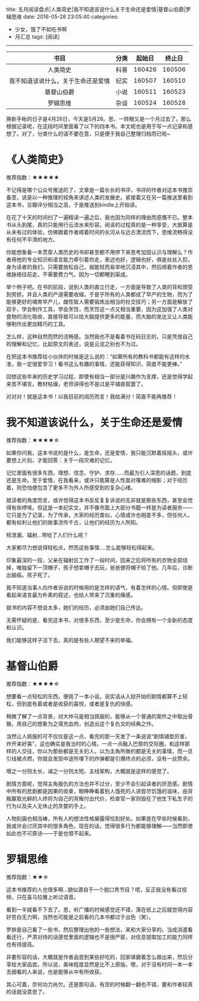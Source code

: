 title: 五月阅读盘点|人类简史|我不知道该说什么关于生命还是爱情|基督山伯爵|罗辑思维
date: 2016-05-28 23:05:40
categories: 
- 少女，饿了不如吃书啊
- 月汇总
tags: [阅读]
---

| 书目        | 分类   |  起始日  |终止日|
|:-----:| :-----: | :----:|:----: |
|人类简史| 科普 |160426|160506|
|我不知道该说什么，关于生命还是爱情|纪实|160507|160510|
|基督山伯爵|小说|160511|160523|
|罗辑思维|杂谈|160524|160528|

<!-- more -->

换新手帐的日子是4月26日，今天是5月28。恩，一转眼又是一个月过去了。那么根据记录呢，在这段时间里面看了以下的四本书。本文呢也是用于写一点记录和感想了。对了，分类什么的请不要在意，只是便于我自己整理归档而已啦~

# 《人类简史》

推荐指数：★★★★★

不记得是哪个公众号推送的了，文章是一篇长长的书评，书评的作者对这本书推崇备至，说是以一种推理的视角来讲述人类的发展史。紧接着又在另一篇推送里看到这本书，豆瓣评分相当之高，于是推送到kindle上开始读。

在花了十天的时间扫了一遍精读一遍之后，我也因为同样的理由而感慨不已。整本书从头到尾，真的只能用行云流水来形容。阅读的过程真的是一种享受，大抵算是从未有过的体验，仿佛跟着作者顺着时间的长河从与远古漂流而下，思维流畅得没有任何不平滑的地方。

你能想象看一本贯穿人类历史的书却甚至都不用停下来思考加固认识与理解么？作者用他的专业知识和语言能力牵引着你走，表述也好，逻辑也好，俱是丝丝入扣，身为读者的我们，只需要放松自己，就能轻而易举地沉浸其中，然后顺着作者的思维脉络往前走，不需要费力气，因为一切都睡到渠成。

举个例子吧。在书的前段，说到人类的直立行走，一方面是导致了人类的背和颈受到劳损，并且人类的产道需要收缩，于是乎所有的人类都成了早产的生物，而为了能够更好的哺育早产儿，雌性智人需要锻炼出相当的社交技巧；另一方面是解放了双手，学会制作工具，学会烹饪，而烹饪这一点又相当重要，因为这加强了人类对食物的消化吸收，直接导致可以给大脑提供更多的能量，而大脑的发达又让人类能够制作出更加精巧的工具。

怎么样，这种自然而然的流畅感。当然我也不是看着书在码日志的，只是凭借自己的理解和记忆，比起原文的表述，说是云泥之别也不为过。

在把这本书推荐给小伙伴的时候是这么说的：“如果所有的教科书都能有这样的水准，我一定很爱学习！看书这么有趣的事情，还能获得知识，简直不能更棒。”

回想这些年来的历史学习过程，即使有相当一部分是兴趣作为支撑，还是觉得学起来苦不堪言。教材枯燥，老师讲得也不是过是平铺直叙罢了。

对对对！就是这本书！以我目前的阅历而言！我给满分！简直不能再推荐！


# 我不知道该说什么，关于生命还是爱情

推荐指数：★★★★☆

如果你问我，这本书说的是什么，是生命，还是爱情，我只能沉默着摇摇头，或许要想上片刻，才能回答：关于一段灾难的记忆。

记忆里面有很多东西，理想、信念、守护、求存......而最为引人深思的话题，到底还是生命。至于爱情，在我看来，或许只能算是人性面对罹难的缩影；对于经历着，则恐怕便包含了更多不为外人所感受到的复杂心绪。

就读者的角度而言，或许觉得这本书反反复复诉说的无非就是那些东西，甚至会觉得有些啰嗦。但这是一本纪实文，并不像市面上大部分书籍一样是为读者服务——它只是为了记录，为了传承，大家的经历类似，心情或许也相差不多，但任何人，都有权利让他们的故事流传千古，让他们的经历为人所知。

核泄漏、辐射...带给了人们什么呢？

大家都尽力想说得轻松点，然而这些事情....怎么能够轻松得起来。

印象最深的一段，父亲在辐射区工作了一段时间，回来之后将所有的衣物全部烧掉，唯独留下一顶帽子，孩子想拿帽子去玩，爸爸便将帽子给了他。几年后，诊断出脑癌。孩子死了。

我不知道当事人向作者诉说的时候用的是怎样的语气，有着怎样的心情。但即使是看起来语言最为朴素的叙述，也给人带来了沉重的痛感。

就书的内容不想说太多，她们的经历，必须由她们自己传达。

无需怀疑的是，看完这本书，对很多东西，至少是生命，你会拥有一个全新的态度和认识。

我们能够这样子活下去，真的是有些人期望不来的幸福。

# 基督山伯爵

推荐指数：★★★★☆

想要看一点轻松的东西，便挑了一本小说。说实话从入狱开始的剧情都算不上轻松，但到底有着或者是收获的喜悦，或者是复仇的快感。

稍微了解了一点背景，对大仲马是相当佩服的，能够从一个普通的案件之中取出骨骼，用自己的想象为之填充血肉，创造出这个复仇文的经典之作。

当然让人佩服的可不仅仅是这一点，看完的那一天发了一条说说“剧情铺垫厉害，炸开来好美”，这也确实是我当时的心情。一点一点融入巴黎的交际圈，和这样那样的人交往，你以为那些都是无关的人，以为主角所做的都是无关的事情，而一旦引线被点燃，你就会发现中途所埋下的炸弹都是引爆终点的必须，没有一丝赘余。

增之一分则太长，减之一分则太短。主线架构，大概就是这样的感觉了。

剧情方面呢，觉得主角报仇的方法也并不过分，至少不会引起读者的厌恶感。剧情中所有的悲剧都是因果的收束，眼睁睁看着别人饿死的人讲尝尽饥饿的滋味，由背叛赢取光鲜的人终将为自己的背叛付出代价，检查官一家则毁在了他生下私生子的行为以及夫人无休止的贪婪的手上。

人物刻画也相当棒，所有人的想法性格展露得恰到好处。如果是在早些时候看到，我或许会讨厌其中的很多角色，现在的话，觉得很多行为都能够理解——当然即使如此也不可原谅——于是也恨不起来。

# 罗辑思维

推荐指数：★★☆

这本书推荐的人也很多啊...貌似源自于一个脱口秀节目？唔，反正我没有看过视频，只在喜马拉雅上听过语音。

看到一半就看不下去了。恩，听广播的时候感觉还不错，落在纸上之后就觉得内容好苍白无力啊，当然也可能是之前看的几本书都过于出色（笑）。

罗胖是自己看了一些书，然后整理出他的一些想法，来和大家分享的。当成消遣看看还行，严肃对待的话感觉里面的逻辑也不是很严密，对信息提取加工的能力同样也有待提高。

非要形容的话，大概就是作者品尝到某些好吃的，回家琢磨着怎么做出来，然后分享给大家品尝。所以说，美味程度显然是比不上原版。嗯，对于没有时间一本一本去细看的人来说，也是能够从中有所收获。

其心可嘉，奈何功力尚欠。还是那句话，有空的时候翻一翻也不错，要和作者较真的话就没意思了。